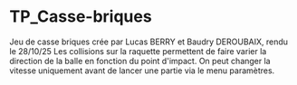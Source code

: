 # TP_Casse-briques
Jeu de casse briques crée par Lucas BERRY et Baudry DEROUBAIX, rendu le 28/10/25
Les collisions sur la raquette permettent de faire varier la direction de la balle en fonction du point d'impact.
On peut changer la vitesse uniquement avant de lancer une partie via le menu paramètres.
